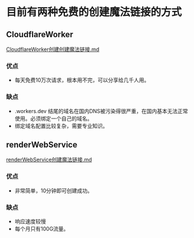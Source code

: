# 目前有两种免费的创建魔法链接的方式
## CloudflareWorker
[CloudflareWorker创建创建魔法链接.md](./CloudflareWorker%E5%88%9B%E5%BB%BA%E5%88%9B%E5%BB%BA%E9%AD%94%E6%B3%95%E9%93%BE%E6%8E%A5.md)
### 优点
- 每天免费10万次请求，根本用不完，可以分享给几千人用。
### 缺点
- .workers.dev 结尾的域名在国内DNS被污染得很严重，在国内基本无法正常使用。必须绑定一个自己的域名。
- 绑定域名配置比较复杂，需要专业知识。
## renderWebService
[renderWebService创建魔法链接.md](./renderWebService%E5%88%9B%E5%BB%BA%E9%AD%94%E6%B3%95%E9%93%BE%E6%8E%A5.md)
### 优点
- 非常简单，10分钟即可创建成功。
### 缺点
- 响应速度较慢
- 每个月只有100G流量。